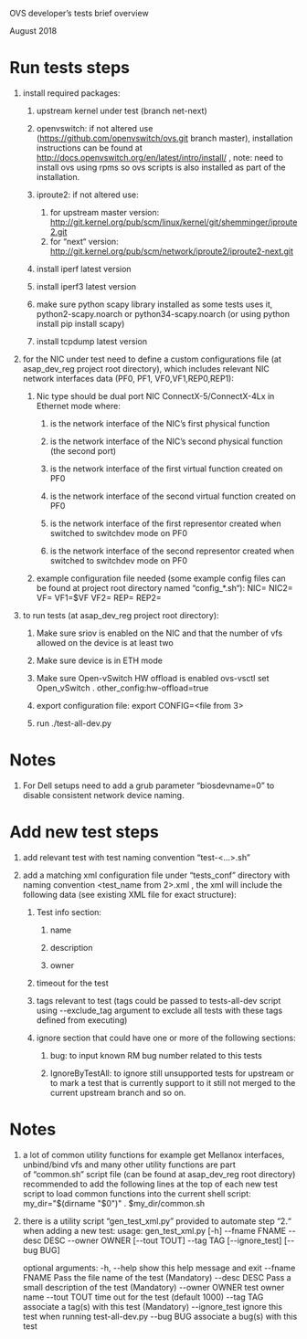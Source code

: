 OVS developer’s tests brief overview

August 2018

Run tests steps
===============

1.  install required packages:

    1.  upstream kernel under test (branch net-next)

    2.  openvswitch:
        if not altered use (https://github.com/openvswitch/ovs.git branch
        master), installation instructions can be found at
        http://docs.openvswitch.org/en/latest/intro/install/ ,
        note: need to install ovs using rpms so ovs scripts is also installed
        as part of the installation.

    3.  iproute2:
        if not altered use:
          1.  for upstream master version:
              http://git.kernel.org/pub/scm/linux/kernel/git/shemminger/iproute2.git
          2.  for “next“ version:
              http://git.kernel.org/pub/scm/network/iproute2/iproute2-next.git

    4.  install iperf latest version

    5.  install iperf3 latest version

    6.  make sure python scapy library installed as some tests uses it,
        python2-scapy.noarch or python34-scapy.noarch (or using python install
        pip install scapy)

    7.  install tcpdump latest version

2.  for the NIC under test need to define a custom configurations file (at
    asap_dev_reg project root directory), which includes relevant NIC network
    interfaces data (PF0, PF1, VF0,VF1,REP0,REP1):

    1.  Nic type should be dual port NIC ConnectX-5/ConnectX-4Lx in Ethernet mode where:

        1.  <PF0> is the network interface of the NIC’s first physical function

        2.  <PF1> is the network interface of the NIC’s second physical function
            (the second port)

        3.  <VF0> is the network interface of the first virtual function created
            on PF0

        4.  <VF1> is the network interface of the second virtual function created
            on PF0

        5.  <REP0> is the network interface of the first representor created when
            switched to switchdev mode on PF0

        6.  <REP1> is the network interface of the second representor created when
            switched to switchdev mode on PF0

    2.  example configuration file needed (some example config files can be found
        at project root directory named “config_*.sh“):
        NIC=<PF0>
        NIC2=<PF1>
        VF=<VF0>
        VF1=$VF
        VF2=<VF1>
        REP=<REP0>
        REP2=<REP1>

3.  to run tests (at asap_dev_reg project root directory):

    1.  Make sure sriov is enabled on the NIC and that the number
        of vfs allowed on the device is at least two

    2.  Make sure device is in ETH mode

    3.  Make sure Open-vSwitch HW offload is enabled
        ovs-vsctl set Open_vSwitch . other_config:hw-offload=true

    4.  export configuration file:
        export CONFIG=<file from 3>

    5.  run ./test-all-dev.py


Notes
=====

1. For Dell setups need to add a grub parameter “biosdevname=0” to
   disable consistent network device naming.

Add new test steps
==================

1.  add relevant test with test naming convention “test-<…>.sh”

2.  add a matching xml configuration file under “tests_conf” directory with
    naming convention <test_name from 2>.xml , the xml will include the
    following data (see existing XML file for exact structure):

    1.  Test info section:

        1.  name

        2.  description

        3.  owner

    2.  timeout for the test

    3.  tags relevant to test (tags could be passed to tests-all-dev script
        using --exclude_tag argument to exclude all tests with these tags
        defined from executing)

    4.  ignore section that could have one or more of the following sections:

        1.  bug: to input known RM bug number related to this tests

        2.  IgnoreByTestAll: to ignore still unsupported tests for upstream or
            to mark a test that is currently support to it still not merged to
            the current upstream branch and so on.


Notes
=====

1.  a lot of common utility functions for example get Mellanox interfaces,
    unbind/bind vfs and many other utility functions are part of “common.sh”
    script file (can be found at asap_dev_reg root directory) recommended to add
    the following lines at the top of each new test script to load common
    functions into the current shell script:
    my_dir="\$(dirname "\$0")"
    . \$my_dir/common.sh

2. there is a utility script “gen_test_xml.py” provided to automate step “2.“
   when adding a new test:
        usage: gen_test_xml.py [-h] --fname FNAME --desc DESC --owner OWNER
                       [--tout TOUT] --tag TAG [--ignore_test] [--bug BUG]

	optional arguments:
		-h, --help     show this help message and exit
		--fname FNAME  Pass the file name of the test (Mandatory)
		--desc DESC    Pass a small description of the test (Mandatory)
		--owner OWNER  test owner name
		--tout TOUT    time out for the test (default 1000)
		--tag TAG      associate a tag(s) with this test (Mandatory)
		--ignore_test  ignore this test when running test-all-dev.py
		--bug BUG      associate a bug(s) with this test

